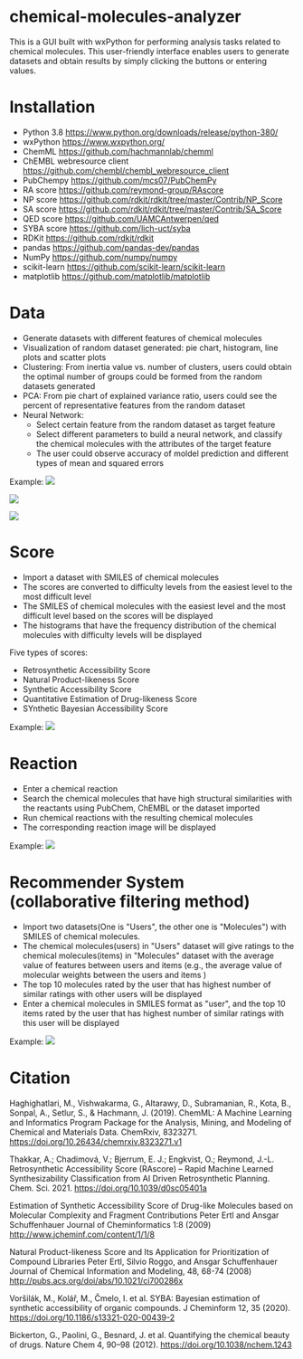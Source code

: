 # chemical-molecules-analyzer
This is a GUI built with wxPython for performing analysis tasks related to chemical molecules. 
This user-friendly interface enables users to generate datasets and obtain results by simply clicking the buttons or entering values.
# Installation
- Python 3.8 https://www.python.org/downloads/release/python-380/
- wxPython https://www.wxpython.org/
- ChemML https://github.com/hachmannlab/chemml
- ChEMBL webresource client https://github.com/chembl/chembl_webresource_client
- PubChempy https://github.com/mcs07/PubChemPy
- RA score https://github.com/reymond-group/RAscore
- NP score https://github.com/rdkit/rdkit/tree/master/Contrib/NP_Score
- SA score https://github.com/rdkit/rdkit/tree/master/Contrib/SA_Score
- QED score https://github.com/UAMCAntwerpen/qed
- SYBA score https://github.com/lich-uct/syba
- RDKit https://github.com/rdkit/rdkit
- pandas https://github.com/pandas-dev/pandas
- NumPy https://github.com/numpy/numpy
- scikit-learn https://github.com/scikit-learn/scikit-learn
- matplotlib https://github.com/matplotlib/matplotlib

# Data 
- Generate datasets with different features of chemical molecules
- Visualization of random dataset generated: pie chart, histogram, line plots and scatter plots
- Clustering: From inertia value vs. number of clusters, users could obtain the optimal number of groups could be formed from the random datasets generated
- PCA: From pie chart of explained variance ratio, users could see the percent of representative features from the random dataset
- Neural Network: 
   - Select certain feature from the random dataset as target feature 
   - Select different parameters to build a neural network, and classify the chemical molecules with
the attributes of the target feature 
   - The user could observe accuracy of moldel prediction and different types of mean and squared errors

Example:
![](Images/rd.png)

![](Images/pc.png)

![](Images/clustering.png)

# Score 
- Import a dataset with SMILES of chemical molecules
- The scores are converted to difficulty levels from the easiest level to the most difficult level
- The SMILES of chemical molecules with the easiest level and the most difficult level based on the scores will be displayed
- The histograms that have the frequency distribution of the chemical molecules with difficulty levels will be displayed

Five types of scores:
- Retrosynthetic Accessibility Score
- Natural Product-likeness Score
- Synthetic Accessibility Score 
- Quantitative Estimation of Drug-likeness Score
- SYnthetic Bayesian Accessibility Score

Example:
![](Images/score.png)

# Reaction
- Enter a chemical reaction
- Search the chemical molecules that have high structural similarities with the reactants using PubChem, ChEMBL or the dataset imported
- Run chemical reactions with the resulting chemical molecules
- The corresponding reaction image will be displayed

Example:
![](Images/reaction.png)

# Recommender System (collaborative filtering method)
- Import two datasets(One is "Users", the other one is "Molecules") with SMILES of chemical molecules.
- The chemical molecules(users) in "Users" dataset will give ratings to the chemical molecules(items) in "Molecules" dataset with the average value of features between users and items (e.g., the average value of molecular weights between the users and items ) 
- The top 10 molecules rated by the user that has highest number of similar ratings with other users will be displayed
- Enter a chemical molecules in SMILES format as "user", and the top 10 items rated by the user that has highest number of similar ratings with this user will be displayed

Example:
![](Images/rs.png)




# Citation
Haghighatlari, M., Vishwakarma, G., Altarawy, D., Subramanian, R., Kota, B., Sonpal, A., Setlur, S., & Hachmann, J. (2019). ChemML: A Machine Learning and Informatics Program Package for the Analysis, Mining, and Modeling of Chemical and Materials Data. ChemRxiv, 8323271.  https://doi.org/10.26434/chemrxiv.8323271.v1

Thakkar, A.; Chadimová, V.; Bjerrum, E. J.; Engkvist, O.; Reymond, J.-L. Retrosynthetic Accessibility Score (RAscore) – Rapid Machine Learned Synthesizability Classification from AI Driven Retrosynthetic Planning. Chem. Sci. 2021. https://doi.org/10.1039/d0sc05401a

Estimation of Synthetic Accessibility Score of Drug-like Molecules based on Molecular Complexity and Fragment Contributions
Peter Ertl and Ansgar Schuffenhauer
Journal of Cheminformatics 1:8 (2009)
http://www.jcheminf.com/content/1/1/8

Natural Product-likeness Score and Its Application for Prioritization of Compound Libraries 
Peter Ertl, Silvio Roggo, and Ansgar Schuffenhauer
Journal of Chemical Information and Modeling, 48, 68-74 (2008)
http://pubs.acs.org/doi/abs/10.1021/ci700286x

Voršilák, M., Kolář, M., Čmelo, I. et al. SYBA: Bayesian estimation of synthetic accessibility of organic compounds. J Cheminform 12, 35 (2020). https://doi.org/10.1186/s13321-020-00439-2

Bickerton, G., Paolini, G., Besnard, J. et al. Quantifying the chemical beauty of drugs. Nature Chem 4, 90–98 (2012). https://doi.org/10.1038/nchem.1243
